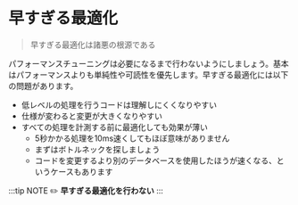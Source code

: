 # 早すぎる最適化
> 早すぎる最適化は諸悪の根源である

パフォーマンスチューニングは必要になるまで行わないようにしましょう。基本はパフォーマンスよりも単純性や可読性を優先します。早すぎる最適化には以下の問題があります。

- 低レベルの処理を行うコードは理解しにくくなりやすい
- 仕様が変わると変更が大きくなりやすい
- すべての処理を計測する前に最適化しても効果が薄い
  - 5秒かかる処理を10ms速くしてもほぼ意味がありません
  - まずはボトルネックを探しましょう
  - コードを変更するより別のデータベースを使用したほうが速くなる、というケースもあります

:::tip NOTE
:pencil2: **早すぎる最適化を行わない**
:::
